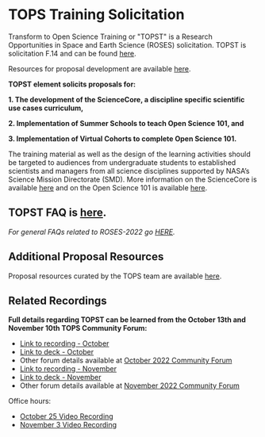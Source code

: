 # TOPS Training Solicitation 

Transform to Open Science Training or "TOPST" is a Research Opportunities in Space and Earth Science (ROSES) solicitation. TOPST is solicitation F.14 and can be found [here](https://nspires.nasaprs.com/external/viewrepositorydocument/cmdocumentid=860824/solicitationId=%7BAB776446-03A8-4C24-845D-2E5A2ADA2D5A%7D/viewSolicitationDocument=1/F.14_TOPST_Amend46.pdf). 

Resources for proposal development are available [here](./proposal_resources.md).

**TOPST element solicits proposals for:**

**1. The development of the ScienceCore, a discipline specific scientific use cases curriculum,** 

**2. Implementation of Summer Schools to teach Open Science 101, and** 

**3. Implementation of Virtual Cohorts to complete Open Science 101.** 

The training material as well as the design of the learning activities should be targeted to audiences from undergraduate students to established scientists and managers from all science disciplines supported by NASA’s Science Mission Directorate (SMD). More information on the ScienceCore is available [here](/docs/Area2_Capacity_Sharing/ScienceCore/readme.md) and on the Open Science 101 is available [here](/docs/Area2_Capacity_Sharing/Open-Science-101/readme.md).

## TOPST FAQ is [here](https://doi.org/10.5281/zenodo.7194641).
*For general FAQs related to ROSES-2022 go [HERE](https://science.nasa.gov/researchers/sara/faqs#14).*

## Additional Proposal Resources
Proposal resources curated by the TOPS team are available [here](https://nasa.github.io/Transform-to-Open-Science-Book/Proposal_Resources/readme.html).

## Related Recordings
**Full details regarding TOPST can be learned from the October 13th and November 10th TOPS Community Forum:**
* [Link to recording - October](https://www.youtube.com/watch?v=wTtmdWqUr1c)
* [Link to deck - October](https://doi.org/10.5281/zenodo.7195790)
* Other forum details available at [October 2022 Community Forum](https://github.com/nasa/Transform-to-Open-Science/blob/main/docs/Area1_Engagement/Community_Forums/2022_Forums/20221013_community_forum.md)
* [Link to recording - November](https://www.youtube.com/watch?v=qAhDVhPKrwM)
* [Link to deck - November](https://doi.org/10.5281/zenodo.7311818)
* Other forum details available at [November 2022 Community Forum](https://github.com/nasa/Transform-to-Open-Science/blob/main/docs/Area1_Engagement/Community_Forums/2022_Forums/20221110_community_forum.md)

Office hours:
* [October 25 Video Recording](https://www.youtube.com/watch?v=LFwQj8vuRFI)
* [November 3 Video Recording](https://www.youtube.com/watch?v=VbrGPoKbtJU)
